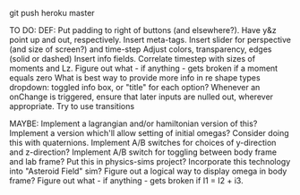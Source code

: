 git push heroku master

TO DO:
DEF:
Put padding to right of buttons (and elsewhere?).
Have y&z point up and out, respectively.
Insert meta-tags.
Insert slider for perspective (and size of screen?) and time-step
Adjust colors, transparency, edges (solid or dashed)
Insert info fields.
Correlate timestep with sizes of moments and Lz.
Figure out what - if anything - gets broken if a moment equals zero
What is best way to provide more info in re shape types dropdown: toggled info box, or "title" for each option?
Whenever an onChange is triggered, ensure that later inputs are nulled out, wherever appropriate.
Try to use transitions

MAYBE:
Implement a lagrangian and/or hamiltonian version of this?
Implement a version which'll allow setting of initial omegas?
Consider doing this with quaternions.
Implement A/B switches for choices of y-direction and z-direction?
Implement A/B switch for toggling between body frame and lab frame?
Put this in physics-sims project?
Incorporate this technology into "Asteroid Field" sim?
Figure out a logical way to display omega in body frame?
Figure out what - if anything - gets broken if I1 = I2 + i3.
